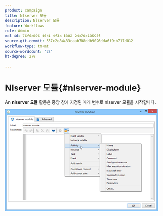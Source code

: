 ```yaml
---
product: campaign
title: Nlserver 모듈
description: Nlserver 모듈
feature: Workflows
role: Admin
exl-id: 76f6a806-4641-4f3a-b302-24c70e13593f
source-git-commit: 567c2e84433caab708ddb9026dda6f9cb717d032
workflow-type: tm+mt
source-wordcount: '22'
ht-degree: 27%

---
```


# Nlserver 모듈{#nlserver-module}



An **nlserver 모듈** 활동은 중앙 창에 지정된 매개 변수로 nlserver 모듈을 시작합니다.

![](assets/nlserver_module_edit.png)
